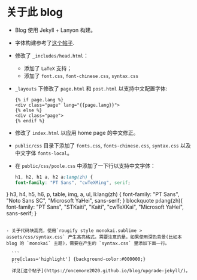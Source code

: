 # 关于此 blog 

- Blog 使用 Jekyll + Lanyon 构建。

- 字体构建参考了[这个帖子](http://longqian.me/2017/02/12/jekyll-support-chinese/).

- 修改了 `_includes/head.html`：
    - 添加了 `LaTeX` 支持；
    - 添加了 `font.css`, `font-chinese.css`, `syntax.css`

- `_layouts` 下修改了 `page.html` 和 `post.html` 以支持中文配置字体:

  ```
  {% if page.lang %}
  <div class="page" lang="{{page.lang}}">
  {% else %}
  <div class="page">
  {% endif %}
  ```
 
- 修改了 `index.html` 以应用 home page 的中文修正。 


- `public/css` 目录下添加了 `fonts.css`, `fonts-chinese.css`, `syntax.css` 以及中文字体 `fonts-local`。

- 在 `public/css/poole.css` 中添加了一下行以支持中文字体：

  ~~~css
  h1, h2, h1 a, h2 a:lang(zh) {
  font-family: "PT Sans", "cwTeXMing", serif;
}
h3, h4, h5, h6, p, table, img, a, ul, li:lang(zh) {
  font-family: "PT Sans", "Noto Sans SC", "Microsoft YaHei", sans-serif;
}
blockquote p:lang(zh){
  font-family: "PT Sans", "STKaiti", "Kaiti", "cwTeXKai", "Microsoft YaHei", sans-serif;
}
~~~

- 关于代码块高亮，使用`rougify style monokai.sublime > assets/css/syntax.css` 产生高亮格式。需要注意的是，如果使用深色背景(比如本 blog 的 `monokai` 主题)，需要在产生的 `syntax.css` 里添加下面一行。

  ```
  pre[class='highlight'] {background-color:#000000;}
  ``` 
  详见[这个帖子](https://oncemore2020.github.io/blog/upgrade-jekyll/)。


